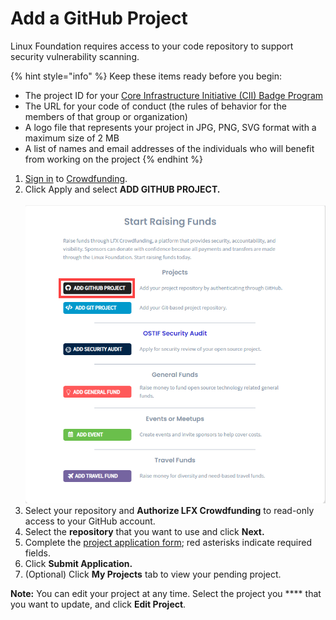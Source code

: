 # Add a GitHub Project

Linux Foundation requires access to your code repository to support security vulnerability scanning.

{% hint style="info" %}
Keep these items ready before you begin:

* The project ID for your [Core Infrastructure Initiative (CII) Badge Program](https://www.coreinfrastructure.org/programs/badge-program/)&#x20;
* The URL for your code of conduct (the rules of behavior for the members of that group or organization)
* A logo file that represents your project in JPG, PNG, SVG format with a maximum size of 2 MB
* A list of names and email addresses of the individuals who will benefit from working on the project
{% endhint %}

1. [Sign in](../../sso/sign-in/) to [Crowdfunding](https://funding.communitybridge.org).
2. Click Apply and select **ADD GITHUB PROJECT.**\
   ****\
   &#x20;**** ![](<../../.gitbook/assets/add github project.png>)
3. Select your repository and **Authorize LFX Crowdfunding** to read-only access to your GitHub account.
4. Select the **repository** that you want to use and click **Next.**
5. Complete the [project application form](../project-application.md); red asterisks indicate required fields.
6. Click **Submit Application.**
7. (Optional) Click **My Projects** tab to view your pending project.

**Note:** You can edit your project at any time. Select the project you **** that you want to update, and click **Edit Project**.

